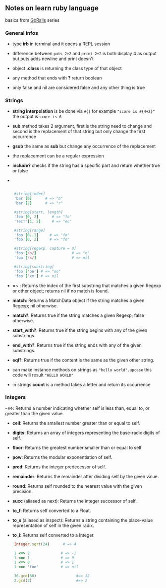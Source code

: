 ## Notes on learn ruby language 

basics from [GoRails](https://gorails.com/episodes/strings-in-ruby?autoplay=1) series 


### General infos

- type **irb** in terminal and it opens a REPL session 

- difference between `puts 2+2` and `print 2+2` is both display 4 as output but puts adds newline and print doesn't 

- object **.class** is returning the class type of that object 

- any method that ends with **?** return boolean

- only false and nil are considered false and any other thing is true


### Strings

- **string interpolation** is be done via `#{}` for example `"score is #{4+2}"` the output is `score is 6`

- **sub** method takes 2 argument, first is the string need to change and second is the replacement of that string but only change the first occurrence 

- **gsub** the same as **sub** but change any occurrence of the replacement

- the replacement can be a regular expression 

- **include?** checks if the string has a specific part and return whether true or false  

- 
```rb

    #string[index]
    'bar'[0]      # => "b"
    'bar'[2]      # => "r"

    #string[start, length]
    'foo'[0, 2]      # => "fo"
    'тест'[1, 2]     # => "ес"

    #string[range]
    'foo'[0..1]     # => "fo"
    'foo'[0, 2]     # => "fo"

    #string[regexp, capture = 0]
    'foo'[/o/]                # => "o"
    'foo'[/x/]                # => nil

    #string[substring]
    'foo'['oo'] # => "oo"
    'foo'['xx'] # => nil

```

- **=~** : Returns the index of the first substring that matches a given Regexp or other object; returns nil if no match is found.



- **match**: Returns a MatchData object if the string matches a given Regexp; nil otherwise.

- **match?**: Returns true if the string matches a given Regexp; false otherwise.

- **start_with?**: Returns true if the string begins with any of the given substrings.

- **end_with?**: Returns true if the string ends with any of the given substrings.

- **eql?**: Returns true if the content is the same as the given other string.

- can make instance methods on strings as `"hello world".upcase` this code will result `"HELLO WORLD"`

- in strings **count** is a method takes a letter and return its occurrence 


### Integers

-**<=>**: Returns a number indicating whether self is less than, equal to, or greater than the given value.

- **ceil**: Returns the smallest number greater than or equal to self.

- **digits**: Returns an array of integers representing the base-radix digits of self.

- **floor**: Returns the greatest number smaller than or equal to self.

- **pow**: Returns the modular exponentiation of self.

- **pred**: Returns the integer predecessor of self.

- **remainder**: Returns the remainder after dividing self by the given value.

- **round**: Returns self rounded to the nearest value with the given precision.

- **succ** (aliased as next): Returns the integer successor of self.

- **to_f**: Returns self converted to a Float.

- **to_s** (aliased as inspect): Returns a string containing the place-value representation of self in the given radix.

- **to_i**: Returns self converted to a Integer.

```rb
    Integer.sqrt(24)      # => 4

    1 <=> 2              # => -1
    1 <=> 1              # => 0
    1 <=> 0              # => 1
    1 <=> 'foo'          # => nil

    36.gcd(60)                  #=> 12
    2.gcd(2)                    #=> 2
```